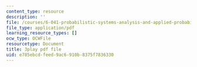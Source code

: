```yaml
---
content_type: resource
description: ''
file: /courses/6-041-probabilistic-systems-analysis-and-applied-probability-fall-2010/e785ebcdfeed9ac6910b8375f7836330_3MOahpLxj6A.pdf
file_type: application/pdf
learning_resource_types: []
ocw_type: OCWFile
resourcetype: Document
title: 3play pdf file
uid: e785ebcd-feed-9ac6-910b-8375f7836330
---
```

